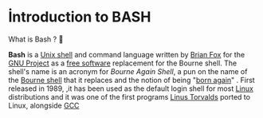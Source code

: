 # **İntroduction to BASH**
What is Bash ? :thinking:

**Bash** is a [Unix shell](https://en.wikipedia.org/wiki/Unix_shell "Unix shell") and command language written by 
[Brian Fox](https://en.wikipedia.org/wiki/Brian_Fox_(computer_programmer) "Brian Fox (computer programmer)") for the [GNU Project](https://en.wikipedia.org/wiki/GNU_Project "GNU Project") as a [free software](https://en.wikipedia.org/wiki/Free_software "Free software") replacement for the Bourne shell. The shell's name is an acronym for _Bourne Again Shell_, a pun on the name of the [Bourne shell](https://en.wikipedia.org/wiki/Bourne_shell "Bourne shell") that it replaces and the notion of being "[born again](https://en.wikipedia.org/wiki/Born_again "Born again")" . 
First released in 1989, ,it has been used as the default login shell for most [Linux](https://en.wikipedia.org/wiki/Linux) distributions and it was one of the first programs [Linus Torvalds](https://en.wikipedia.org/wiki/Linus_Torvalds) ported to Linux, alongside [GCC](https://en.wikipedia.org/wiki/GNU_Compiler_Collection)
